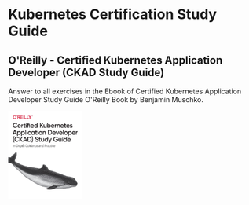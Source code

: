# Kubernetes Certification Study Guide

## O'Reilly - Certified Kubernetes Application Developer (CKAD Study Guide)

Answer to all exercises in the Ebook of Certified Kubernetes Application Developer Study Guide O'Reilly Book by Benjamin Muschko.

<img src="./screenshots/ebook.jpg" width="150" height="180" />
